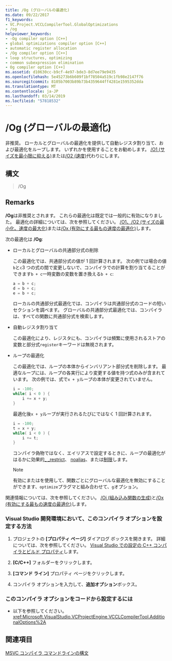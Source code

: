 ```yaml
---
title: /Og (グローバルの最適化)
ms.date: 09/22/2017
f1_keywords:
- VC.Project.VCCLCompilerTool.GlobalOptimizations
- /og
helpviewer_keywords:
- -Og compiler option [C++]
- global optimizations compiler option [C++]
- automatic register allocation
- /Og compiler option [C++]
- loop structures, optimizing
- common subexpression elimination
- Og compiler option [C++]
ms.assetid: d10630cc-b9cf-4e97-bde3-8d7ee79e9435
ms.openlocfilehash: 5e45273b6b609f1bf78504a519c1fb98e2147f76
ms.sourcegitcommit: 8105b7003b89b73b4359644ff4281e1595352dda
ms.translationtype: MT
ms.contentlocale: ja-JP
ms.lasthandoff: 03/14/2019
ms.locfileid: "57818532"
---
```

# <a name="og-global-optimizations"></a>/Og (グローバルの最適化)

非推奨。 ローカルとグローバルの最適化を提供して自動レジスタ割り当て、および最適化をループします。 いずれかを使用することをお勧めします。 [/O1 (サイズを最小限に抑える)](o1-o2-minimize-size-maximize-speed.md)または[/O2 (速度)](o1-o2-minimize-size-maximize-speed.md)代わりにします。

## <a name="syntax"></a>構文

> /Og

## <a name="remarks"></a>Remarks

**/Og**は非推奨とされます。 これらの最適化は既定では一般的に有効になりました。 最適化の詳細については、次を参照してください。 [/O1、/O2 (サイズの最小化、速度の最大化)](o1-o2-minimize-size-maximize-speed.md)または[/Ox (有効にする最もの速度の最適化)](ox-full-optimization.md)します。

次の最適化は **/Og**:

- ローカルとグローバルの共通部分式の削除

   この最適化では、共通部分式の値が 1 回計算されます。 次の例では場合の値`b`と`c`3 つの式の間で変更しないで、コンパイラでの計算を割り当てることができます`b + c`一時変数の変数を置き換える`b + c`:

    ```C
    a = b + c;
    d = b + c;
    e = b + c;
    ```

   ローカルの共通部分式最適化では、コンパイラは共通部分式のコードの短いセクションを調べます。 グローバルの共通部分式最適化では、コンパイラは、すべての関数に共通部分式を検索します。

- 自動レジスタ割り当て

   この最適化により、レジスタにも、コンパイラは頻繁に使用されるストアの変数と部分式`register`キーワードは無視されます。

- ループの最適化

   この最適化では、ループの本体からインバリアント部分式を削除します。 最適なループには、ループの各実行により変更する値を持つ式のみが含まれています。 次の例では、式で`x + y`ループの本体が変更されていません。

    ```C
    i = -100;
    while( i < 0 ) {
        i += x + y;
    }
    ```

   最適化後`x + y`ループが実行されるたびにではなく 1 回計算されます。

    ```C
    i = -100;
    t = x + y;
    while( i < 0 ) {
        i += t;
    }
    ```

   コンパイラ偽物ではなく、エイリアスで設定するときに、ループの最適化がはるかに効果的[_ _restrict](../../cpp/extension-restrict.md)、 [noalias](../../cpp/noalias.md)、または[制限](../../cpp/restrict.md)します。

   > [!NOTE]
   > 有効にまたはを使用して、関数ごとにグローバルな最適化を無効にすることができます、`optimize`プラグマと組み合わせて、`g`オプション。

関連情報については、次を参照してください。 [/Oi (組み込み関数の生成)](oi-generate-intrinsic-functions.md)と[/Ox (有効にする最もの速度の最適化)](ox-full-optimization.md)します。

### <a name="to-set-this-compiler-option-in-the-visual-studio-development-environment"></a>Visual Studio 開発環境において、このコンパイラ オプションを設定する方法

1. プロジェクトの **[プロパティ ページ]** ダイアログ ボックスを開きます。 詳細については、次を参照してください。 [Visual Studio での設定の C++ コンパイラとビルド プロパティ](../working-with-project-properties.md)します。

1. **[C/C++]** フォルダーをクリックします。

1. **[コマンド ライン]** プロパティ ページをクリックします。

1. コンパイラ オプションを入力して、**追加オプション**ボックス。

### <a name="to-set-this-compiler-option-programmatically"></a>このコンパイラ オプションをコードから設定するには

- 以下を参照してください。<xref:Microsoft.VisualStudio.VCProjectEngine.VCCLCompilerTool.AdditionalOptions%2A>

## <a name="see-also"></a>関連項目

[MSVC コンパイラ コマンドラインの構文](compiler-command-line-syntax.md)
